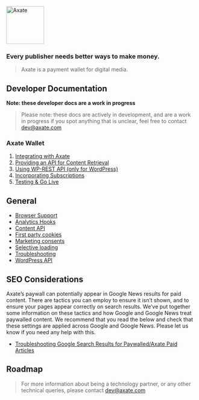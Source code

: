 <img src="https://images.squarespace-cdn.com/content/v1/602e7fb8e0109735215bf464/a6495b11-eecf-4e66-bd14-ba39977d3f25/Untitled+%282000+x+462+px%29+%282300+x+462+px%29+%281%29.png?format=1500w" alt="Axate" width="100" />


### Every publisher needs better ways to make money.

> Axate is a payment wallet for digital media.

## Developer Documentation

**Note: these developer docs are a work in progress**

> Please note: these docs are actively in development, and are a work in progress if you spot anything that is unclear, feel free to contact <a href="mailto:dev@axate.com?subject=Integrate with Axate">dev@axate.com</a>

### Axate Wallet

1. [Integrating with Axate](./docs/readme.md)
2. [Providing an API for Content Retrieval](./docs/content-api.md)
3. [Using WP-REST API (only for WordPress)](./docs/wordpress-api.md)
4. [Incorporating Subscriptions](./docs/subscriptions-api.md)
5. [Testing & Go Live](./docs/testing-and-go-live.md)

## General

* [Browser Support](./docs/browser-support.md)
* [Analytics Hooks](./docs/analytics-hooks.md)
* [Content API](./docs/content-api.md)
* [First party cookies](./docs/first-party-cookies.md)
* [Marketing consents](./docs/marketing-consents.md)
* [Selective loading](./docs/selective_loading.md)
* [Troubleshooting](./docs/troubleshooting.md)
* [WordPress API](./docs/wordpress-api.md)

## SEO Considerations

Axate’s paywall can potentially appear in Google News results for paid content. There are tactics you can employ to ensure it isn’t shown, and to ensure your pages appear correctly on search results. We’ve put together some information on these tactics and how Google and Google News treat paywalled content. We recommend that you read the below and check that these settings are applied across Google and Google News. Please let us know if you need any help with this. 

* [Troubleshooting Google Search Results for Paywalled/Axate Paid Articles](https://developers.google.com/search/docs/advanced/structured-data/paywalled-content)

## Roadmap

> For more information about being a technology partner, or any other technical queries, please contact <a href="mailto:dev@axate.com?subject=Integrate with Axate">dev@axate.com</a>
